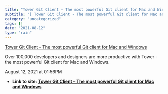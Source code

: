 ```yaml
---
title: "Tower Git Client – The most powerful Git client for Mac and Windows"
subtitle: "[ Tower Git Client - The most powerful Git client for Mac and"
category: "uncategorized"
tags: []
date: "2021-08-12"
type: "rain"
---
```

[ Tower Git Client - The most powerful Git client for Mac and
Windows](<https://www.git-tower.com/mac>)

Over 100,000 developers and designers are more productive with Tower - the
most powerful Git client for Mac and Windows.

August 12, 2021 at 01:56PM


* **Link to site:** **[Tower Git Client – The most powerful Git client for Mac and Windows](None)**